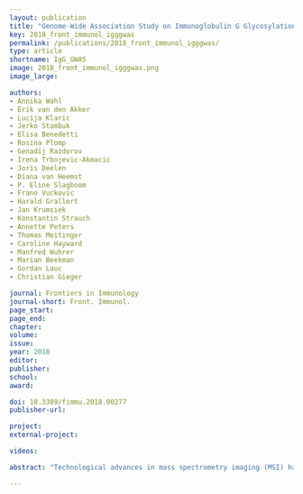 ```yaml
---
layout: publication
title: "Genome-Wide Association Study on Immunoglobulin G Glycosylation Patterns"
key: 2018_front_immunol_igggwas
permalink: /publications/2018_front_immunol_igggwas/
type: article
shortname: IgG_GWAS
image: 2018_front_immunol_igggwas.png
image_large:

authors:
- Annika Wahl
- Erik van den Akker
- Lucija Klaric
- Jerko Stambuk
- Elisa Benedetti
- Rosina Plomp
- Genadij Razdorov
- Irena Trbojevic-Akmacic
- Joris Deelen
- Diana van Heemst
- P. Eline Slagboom
- Frano Vuckovic
- Harald Grallert
- Jan Krumsiek
- Konstantin Strauch
- Annette Peters
- Thomas Meitinger
- Caroline Hayward
- Manfred Wuhrer
- Marian Beekman
- Gordan Lauc
- Christian Gieger 

journal: Frontiers in Immunology
journal-short: Front. Immunol.
page_start:
page_end:
chapter:
volume:
issue:
year: 2018
editor:
publisher:
school:
award:

doi: 10.3389/fimmu.2018.00277
publisher-url:

project:
external-project:

videos:

abstract: "Technological advances in mass spectrometry imaging (MSI) have contributed to growing interest in 3D MSI. However, the large size of 3D MSI data sets has made their efficient analysis and visualization and the identification of informative molecular patterns computationally challenging. Hierarchical stochastic neighbor embedding (HSNE), a nonlinear dimensionality reduction technique that aims at finding hierarchical and multiscale representations of large data sets, is a recent development that enables the analysis of millions of data points, with manageable time and memory complexities. We demonstrate that HSNE can be used to analyze large 3D MSI data sets at full mass spectral and spatial resolution. To benchmark the technique as well as demonstrate its broad applicability, we have analyzed a number of publicly available 3D MSI data sets, recorded from various biological systems and spanning different mass-spectrometry ionization techniques. We demonstrate that HSNE is able to rapidly identify regions of interest within these large high-dimensionality data sets as well as aid the identification of molecular ions that characterize these regions of interest; furthermore, through clearly separating measurement artifacts, the HSNE analysis exhibits a degree of robustness to measurement batch effects, spatially correlated noise, and mass spectral misalignment."

---
```

